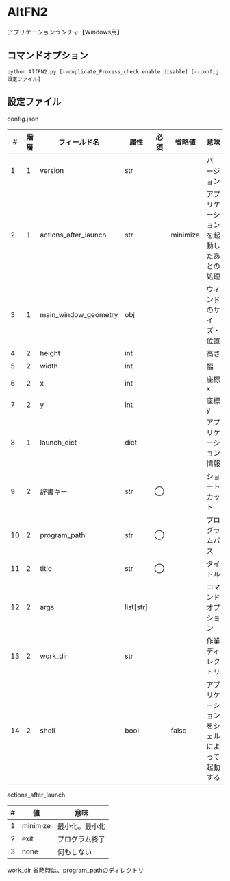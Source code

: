 # AltFN2

アプリケーションランチャ【Windows用】

## コマンドオプション

```shell
python AlfFN2.py [--duplicate_Process_check enable|disable] [--config 設定ファイル]
```

## 設定ファイル

config.json

| #   | 階層 | フィールド名         | 属性      | 必須 | 省略値   | 意味                                     | 備考 |
| --- | ---- | -------------------- | --------- | ---- | -------- | ---------------------------------------- | ---- |
| 1   | 1    | version              | str       |      |          | バージョン                               |      |
| 2   | 1    | actions_after_launch | str       |      | minimize | アプリケーションを起動したあとの処理     |      |
| 3   | 1    | main_window_geometry | obj       |      |          | ウィンドのサイズ・位置                   |      |
| 4   | 2    | height               | int       |      |          | 高さ                                     |      |
| 5   | 2    | width                | int       |      |          | 幅                                       |      |
| 6   | 2    | x                    | int       |      |          | 座標x                                    |      |
| 7   | 2    | y                    | int       |      |          | 座標y                                    |      |
| 8   | 1    | launch_dict          | dict      |      |          | アプリケーション情報                     |      |
| 9   | 2    | 辞書キー             | str       | ◯    |          | ショートカット                           |      |
| 10  | 2    | program_path         | str       | ◯    |          | プログラムパス                           |      |
| 11  | 2    | title                | str       | ◯    |          | タイトル                                 |      |
| 12  | 2    | args                 | list[str] |      |          | コマンドオプション                       |      |
| 13  | 2    | work_dir             | str       |      |          | 作業ディレクトリ                         |      |
| 14  | 2    | shell                | bool      |      | false    | アプリケーションをシェルによって起動する |      |

actions_after_launch

| #   | 値       | 意味           |
| --- | -------- | -------------- |
| 1   | minimize | 最小化。最小化 |
| 2   | exit     | プログラム終了 |
| 3   | none     | 何もしない     |

work_dir
省略時は、program_pathのディレクトリ
